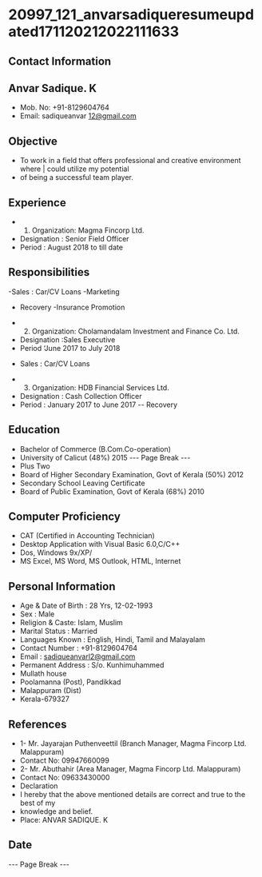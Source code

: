 # 20997_121_anvarsadiqueresumeupdated171120212022111633

## Contact Information



## Anvar Sadique. K

* Mob. No: +91-8129604764
* Email: sadiqueanvar 12@gmail.com


## Objective

* To work in a field that offers professional and creative environment where | could utilize my potential
* of being a successful team player.


## Experience

* 1. Organization: Magma Fincorp Ltd.
* Designation : Senior Field Officer
* Period : August 2018 to till date


## Responsibilities

-Sales : Car/CV Loans
-Marketing
- Recovery
-Insurance Promotion
* 2. Organization: Cholamandalam Investment and Finance Co. Ltd.
* Designation :Sales Executive
* Period ‘June 2017 to July 2018
- Sales : Car/CV Loans
* 3. Organization: HDB Financial Services Ltd.
* Designation : Cash Collection Officer
* Period : January 2017 to June 2017
-- Recovery


## Education

* Bachelor of Commerce (B.Com.Co-operation)
* University of Calicut (48%) 2015
--- Page Break ---
* Plus Two
* Board of Higher Secondary Examination, Govt of Kerala (50%) 2012
* Secondary School Leaving Certificate
* Board of Public Examination, Govt of Kerala (68%) 2010


## Computer Proficiency

* CAT (Certified in Accounting Technician)
* Desktop Application with Visual Basic 6.0,C/C++
* Dos, Windows 9x/XP/
* MS Excel, MS Word, MS Outlook, HTML, Internet


## Personal Information

* Age & Date of Birth : 28 Yrs, 12-02-1993
* Sex : Male
* Religion & Caste: Islam, Muslim
* Marital Status : Married
* Languages Known : English, Hindi, Tamil and Malayalam
* Contact Number : +91-8129604764
* Email : sadiqueanvarl2@gmail.com
* Permanent Address : S/o. Kunhimuhammed
* Mullath house
* Poolamanna (Post), Pandikkad
* Malappuram (Dist)
* Kerala-679327


## References

* 1- Mr. Jayarajan Puthenveettil (Branch Manager, Magma Fincorp Ltd. Malappuram)
* Contact No: 09947660099
* 2- Mr. Abuthahir (Area Manager, Magma Fincorp Ltd. Malappuram)
* Contact No: 09633430000
* Declaration
* I hereby that the above mentioned details are correct and true to the best of my
* knowledge and belief.
* Place: ANVAR SADIQUE. K


## Date

--- Page Break ---

